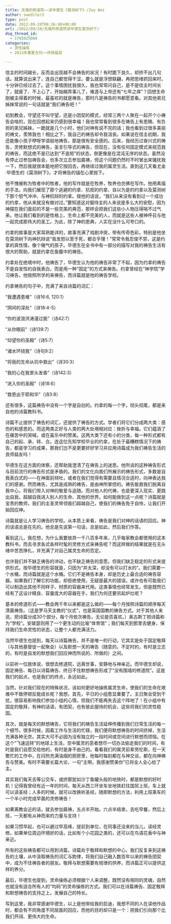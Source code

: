 ```yaml
---
title: 无墙的修道院——读毕德生《莫测树下》/Joy Wei
author: sweditor3
type: post
date: 2012-09-28T06:26:40+00:00
url: /2012/09/28/无墙的修道院读毕德生莫测树下/
dsq_thread_id:
  - 1795925069
categories:
  - 灵性操练
  - 2012年春夏合刊——传扬福音

---
```

信主的时间越长，反而会出现越不会祷告的状况！有时跪下良久，却挤不出几句话。就算说出来了，连自己都觉得干涩。要么就是浮想联翩，再把思绪抓回来时，十分钟已经过去了。这个事情困扰我很久，我也常常问自己，是不是信主时间长了，就疲了、不上心了，开始糊弄事儿了，难道与上帝还有“七年之痒”？回想生命刚被主得着的时候，最喜欢的就是祷告，那时凡是祷告的书都愿意看。对其他弟兄姊妹常说的一句话就是“我们祷告吧！”
  
初到教会，守望还不叫守望，还是小团契的模式，经常三两个人聚在一起开个小祷告会啥的，现在回想起来仍感到很幸福！我也常常看到很多在祷告上有恩赐、有负担的弟兄姊妹，一跪就是几个小时，他们对神有说不完的话；我也看到过很多美丽的祷文，羡煞我也！相比之下，我自己的祷告却令我沮丧。如果说在信主初期，我还能像小孩子咿呀学语般地祷告，那是很有安全感的。后来，我经历过奋兴式的祷告，灵修默想式的祷告，圣言引导式的祷告，但现在，没有任何固定模式来规范我的祷告，而这绝不是已达到“不逾矩”的状态，倒更像是在混沌无序的状态。虽然没有停止过参加祷告会，也多次立志参加晨祷，但这个问题仍然时不时冒出来骚扰我一下，然后我就很本能地把它按回去，再继续过我的属灵生活。直到这几天看尤金·毕德生的《莫测树下》，才将祷告的锚在心里抛下。
  
他不愧被称为牧者中的牧者，他的写作就是在牧养，牧养也仿佛在写作。他用素描的手法，向我们展现了那个逃避的约拿、抗拒的约拿、自以为是的约拿以及莫测树下那个怒气冲冲、与神抗辩的约拿。按他的话说，“我们从来没有看到过一个成功的约拿，他从来就没有做对过。”要知道这对服侍主的人来说是多么大的安慰，因为神摆在我们面前的不是一些完美的典范，那样会把我们这些小人物压得喘不过气来。他让我们看到的是性格上、生命上都不完美的人，而就是这些人被神呼召与他一起完成那伟大的圣工。为此，除了神的恩典，人实在没什么可夸口的。
  
约拿的故事是大家耳熟能详的，故事充满了戏剧冲突，带有传奇色彩。特别是他坐在莫测树下向神抗辩说“我发怒以至于死，都合乎理！”常常令我忍俊不禁，这是约拿的真性情，像个赌气的孩子。毕德生在全书中有一部分的描写对我的祷告生活有很大的帮助，就是约拿在鱼腹中的祷告。
  
约拿处在绝境中时，他祷告了，毕德生认为他的祷告非常了不起，因为约拿的祷告不是自发性的自我表白，而是用一种“固定”的方式来祷告。约拿曾经在“神学院”学习祷告，他按照所学的来祷告，而诗篇就是他的祷告学校。
  
约拿祷告的句子中，充满了来自诗篇的词汇：
  
“我遭遇患难”（诗16:6, 120:1）
  
“阴间的深处”（诗18:4-5）
  
“你的波浪洪涛漫过我”（诗42:7）
  
“从你眼前”（诗139:7）
  
“仰望你的圣殿”（诗5:7）
  
“诸水环绕我”（诗句9:2）
  
“将我的生命从坑中救出”（诗30:3）
  
“我的心在我里头发昏”（诗142:3）
  
“进入你的圣殿”（诗18:6）
  
“救恩出于耶和华”（诗3:8）
  
还有很多，这篇祷告中没有一个字是自创的。约拿的每一个字，彻头彻尾，都是来自他的诗篇教科书。
  
诗篇不止提供了祷告的词汇，还提供了祷告的方式。学者们将它们分成两大类：感伤的和感恩的。而这两类正好与人类的两大处境相对应：挫折与幸福。它们蕴涵了在痛苦中的哭喊，或在喜乐中的赞美。这两大类下还有小的分类，每一种形式都有自己的起、承、转、合。连这位先知学校毕业的约拿，在处于最糟糕情况下的祷告，都是学习的成果，那我们岂不是更要好好学习并应用诗篇成为我们祷告生活的良师益友吗！
  
毕德生在这方面的体察，还帮助我澄清了在祷告上的迷思。他所说的这种祷告形式与目前流行的祷告形式是矛盾的。我们的文化向我们所展示的祷告形式，多数是自我表白式的——在神面前倾吐，或者在我们觉得有需要且情况合适时，向神表达我们的感谢。然而祷告，尤其是成熟的祷告，是由神所掌控的。祷告能救我们脱离自我中心，将我们带入对神的敬爱与追随。而对他人的代祷，也是更深入现实、更跳出自我，超越自我进入别人的生命、其他的世界。如何能做到这一点呢？诗篇就是宝贵的教师，我们的主圣灵带领我们超越自己，使我们的祷告免于自怜，让我们开始回应神。
  
诗篇就是让人学习祷告的学校。从本质上来看，祷告是我们对神的话语的回应。神的话语总是在先的。他总是先说第一句话，总是如此，然后我们作答。
  
看到这儿，我在想，为什么我要放弃一千八百多年来，几乎每家教会都使用的这本教科书，而去寻求各式各样时髦的灵修方式来祷告呢？而这样做的结果就是在无头绪中苦苦挣扎，并充满了对自己属灵生命的否定。
  
也许我们并不缺乏祷告的冲动，也不缺乏祷告的意愿。但我们缺乏稳定的形式来提供形式。按毕德生的形容就是，只因为“井太深，却没有可以打水的”。我们需要一个水桶，而诗篇就是这个水桶。它们不是祷告本身，却是历史上最合适的祷告容器。如果我们了解它的功能，却拒绝使用，无疑是最大的错误。或许也有可能我们可以制造出其他不同样子、材质的容器来代用。这类事情也经常发生。但是既然已经有了这设计精良、容量庞大的容器在手，我们为何还要另起炉灶呢？
  
基本的修道形式——教会两千年以来都是这么做的——每个月按照诗篇的顺序每天清晨祷告。（这是罗马天主教的“仪式”，也是英国国教的祷告方式。对于其他人来说，把诗篇分成30个部分，每个月依次祷告，无论是否喜欢。）奥古斯丁把诗篇称为“学校”。安玻瑟则用了一个更生动的比喻“体育馆”；我们每天到那里去健身，保持我们生命灵性的状态，让整个人都充满活力。
  
当然毕德生也提到，每天以诗篇祷告，并不是唯一的行动，它其实是处于固定敬拜（与其他基督徒一起聚会）以及默想一天的祷告（随意的，不定时的，有时是立志的，有时是自发的默想我们回应神而所说的、所做的）之间。
  
以前听一位肢体说，很想去修道院，远离世事，安静地与神亲近。而毕德生却说，固定祷告、每日以诗篇祷告、终日不住默想祷告形成了“没有围墙的修道院”。这是我们的起点，也是我们的终点，永远如此。
  
当然，针对我们现在的特殊状况，该如何更好地操练属灵生命，使我们的生命在艰难中不致停顿反能成长呢？我想，首先，平日的小组愈显重要了。主日聚会受到干扰，很容易影响我们参加小组的心情，但我们不能再失去这个阵地了！在小组中有固定的敬拜，有神的话语，有团契，也有彼此服侍的机会，这些将我们的灵性稳固。
  
其次，就是每天的默想祷告，它将我们的祷告生活延伸传播到我们日常生活的每一个细节。很多时候，因着工作与生活的忙碌，我们便将默想祷告的时间挤掉，生活充满各种无奈。其实大可不必因为没有独立的一段时间或空间进行默想而烦恼。在这个“飞速运转”的地球上生活，空中属灵的恶者想尽一切办法偷走我们的时间，有时是我们自愿交给他的，有时是身不由己的。看看我们的属灵前辈劳伦斯，在一天繁忙的工作中，在闷热充满油烟的厨房里，他每时每刻都在与神交谈，都在向神祷告与赞美。有时不需要长篇大论，一句“主啊，我感谢赞美你”已将全人全心给了主。
  
其实我们每天去等公交车，或挤那犹如沙丁鱼罐头般的地铁时，都是默想的好时机！记得我曾经有近一年的时间，每天从西三环坐车坐地铁赶往国贸上班，车上就可以读圣经；人多的时候，就可以改换听圣经，随即默想的方法，利用上班乘车的一个半小时完成早晨的灵修祷告！
  
如果离教会近的话，就去参加晨祷，五点半开始，六点半结束，去吃早餐，然后上班，一天都有从神而来的力量与支持！
  
如果习惯早起，也可以避过早高峰，提前到单位，在同事还没来的当儿，读经灵修。如果单位周边环境好的话，比如有个小花园之类的，还可以在鸟语花香中与神亲近。
  
所有的这些祷告都可以用到诗篇，诗篇处于敬拜和默想的中心，我们反复来到这祷告的土壤，从中汲取祷告的词汇与韵律，将我们自己融入数百年以来的祷告团契中，成为不住祷告者的朋友。敬拜与默想需要有规律的供养，而诗篇正可以提供这样的养分。
  
最后，毕德生也提到，灵命操练必须根据个人来调整。既然没有相同的灵魂，自然也就没有适合所有人的“均码”的灵命操练的方式。我们可以在诗篇祷告、固定敬拜和默想祷告的支持之上，发展自己的特长。
  
写到这里，我非常感谢毕德生，以上是他带给我的启迪，我想不同的人在读他作品时，都会有不同角度不同层面的回应，而他的目的却只是一个：把我们引向那个比我们开阔、更伟大的生命。